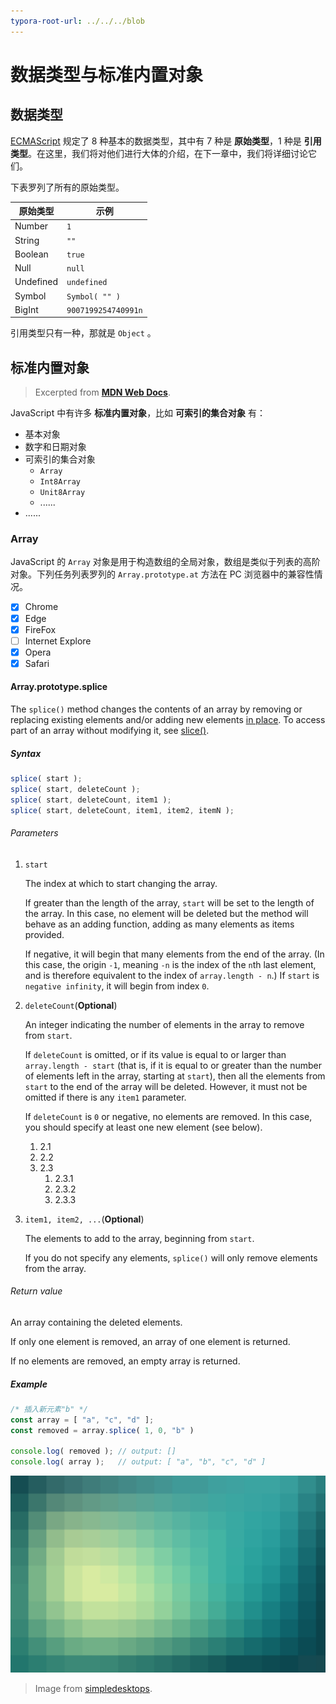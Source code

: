```yaml
---
typora-root-url: ../../../blob 
---
```


# 数据类型与标准内置对象

## 数据类型

[ECMAScript](https://tc39.es/ecma262/) 规定了 8 种基本的数据类型，其中有 7 种是 **原始类型**，1 种是 **引用类型**。在这里，我们将对他们进行大体的介绍，在下一章中，我们将详细讨论它们。

下表罗列了所有的原始类型。

| 原始类型  | 示例                |
| --------- | ------------------- |
| Number    | `1`                 |
| String    | `""`                |
| Boolean   | `true`              |
| Null      | `null`              |
| Undefined | `undefined`         |
| Symbol    | `Symbol( "" )`      |
| BigInt    | `9007199254740991n` |

引用类型只有一种，那就是 `Object` 。

## 标准内置对象

> Excerpted from [**MDN Web Docs**](https://developer.mozilla.org/).

JavaScript 中有许多 **标准内置对象**，比如 **可索引的集合对象** 有：

- 基本对象
- 数字和日期对象
- 可索引的集合对象
  - `Array`
  - `Int8Array`
  - `Unit8Array`
  - ......
- ......

### Array

JavaScript 的 `Array` 对象是用于构造数组的全局对象，数组是类似于列表的高阶对象。下列任务列表罗列的 `Array.prototype.at` 方法在 PC 浏览器中的兼容性情况。

- [x] Chrome
- [x] Edge
- [x] FireFox
- [ ] Internet Explore
- [x] Opera
- [x] Safari

#### Array.prototype.splice

The `splice()` method changes the contents of an array by removing or replacing existing elements and/or adding new elements [in place](https://en.wikipedia.org/wiki/In-place_algorithm). To access part of an array without modifying it, see [slice()](https://developer.mozilla.org/en-US/docs/Web/JavaScript/Reference/Global_Objects/Array/slice).

##### Syntax

```js
splice( start );
splice( start, deleteCount );
splice( start, deleteCount, item1 );
splice( start, deleteCount, item1, item2, itemN );
```

###### Parameters

1. `start`

   The index at which to start changing the array.

   If greater than the length of the array, `start` will be set to the length of the array. In this case, no element will be deleted but the method will behave as an adding function, adding as many elements as items provided.

   If negative, it will begin that many elements from the end of the array. (In this case, the origin `-1`, meaning `-n` is the index of the `n`th last element, and is therefore equivalent to the index of `array.length - n`.) If `start` is `negative infinity`, it will begin from index `0`.

2. `deleteCount`(**Optional**)

   An integer indicating the number of elements in the array to remove from `start`.

   If `deleteCount` is omitted, or if its value is equal to or larger than `array.length - start` (that is, if it is equal to or greater than the number of elements left in the array, starting at `start`), then all the elements from `start` to the end of the array will be deleted. However, it must not be omitted if there is any `item1` parameter.

   If `deleteCount` is `0` or negative, no elements are removed. In this case, you should specify at least one new element (see below).

   1. 2.1
   2. 2.2
   3. 2.3
      1. 2.3.1
      2. 2.3.2
      3. 2.3.3

3. `item1, item2, ...`(**Optional**)

   The elements to add to the array, beginning from `start`.

   If you do not specify any elements, `splice()` will only remove elements from the array.

###### Return value

An array containing the deleted elements.

If only one element is removed, an array of one element is returned.

If no elements are removed, an empty array is returned.

##### Example

```js
/* 插入新元素"b" */
const array = [ "a", "c", "d" ];
const removed = array.splice( 1, 0, "b" )

console.log( removed ); // output: []
console.log( array );   // output: [ "a", "b", "c", "d" ]
```

![example](/static/image-hosting/test.png)

> Image from [simpledesktops](http://simpledesktops.com/).

